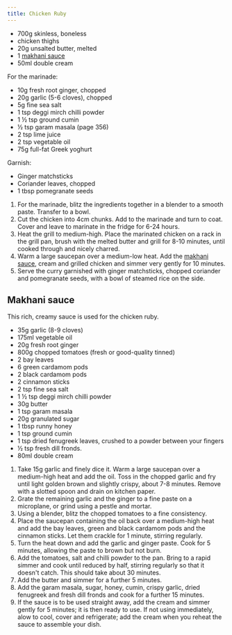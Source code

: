 ```yaml
---
title: Chicken Ruby
---
```


- 700g skinless, boneless
- chicken thighs
- 20g unsalted butter, melted
- 1 [makhani sauce](#makhani-sauce)
- 50ml double cream

For the marinade:

- 10g fresh root ginger, chopped
- 20g garlic (5-6 cloves), chopped
- 5g fine sea salt
- 1 tsp deggi mirch chilli powder
- 1 ½ tsp ground cumin
- ½ tsp garam masala (page 356)
- 2 tsp lime juice
- 2 tsp vegetable oil
- 75g full-fat Greek yoghurt

Garnish:

- Ginger matchsticks
- Coriander leaves, chopped
- 1 tbsp pomegranate seeds

1. For the marinade, blitz the ingredients together in a
   blender to a smooth paste. Transfer to a bowl.
1. Cut the chicken into 4cm chunks. Add to the marinade
   and turn to coat. Cover and leave to marinate in the
   fridge for 6-24 hours.
1. Heat the grill to medium-high. Place the marinated
   chicken on a rack in the grill pan, brush with the melted
   butter and grill for 8-10 minutes, until cooked through
   and nicely charred.
1. Warm a large saucepan over a medium-low heat. Add
   the [makhani sauce](#makhani-sauce), cream and grilled chicken and
   simmer very gently for 10 minutes.
1. Serve the curry garnished with ginger matchsticks,
   chopped coriander and pomegranate seeds, with a bowl
   of steamed rice on the side.

## Makhani sauce

This rich, creamy sauce is used for the chicken ruby.

- 35g garlic (8-9 cloves)
- 175ml vegetable oil
- 20g fresh root ginger
- 800g chopped tomatoes (fresh or good-quality tinned)
- 2 bay leaves
- 6 green cardamom pods
- 2 black cardamom pods
- 2 cinnamon sticks
- 2 tsp fine sea salt
- 1 ½ tsp deggi mirch chilli powder
- 30g butter
- 1 tsp garam masala
- 20g granulated sugar
- 1 tbsp runny honey
- 1 tsp ground cumin
- 1 tsp dried fenugreek leaves, crushed to a powder between your fingers
- ½ tsp fresh dill fronds.
- 80ml double cream

1. Take 15g garlic and finely dice it. Warm a large saucepan over a medium-high heat
   and add the oil. Toss in the chopped garlic and fry until light golden brown and slightly crispy, about 7-8 minutes.
   Remove with a slotted spoon and drain on kitchen paper.
2. Grate the remaining garlic and the ginger to a fine paste
   on a microplane, or grind using a pestle and mortar.
3. Using a blender, blitz the chopped tomatoes to a fine
   consistency.
4. Place the saucepan containing the oil back over a
   medium-high heat and add the bay leaves, green
   and black cardamom pods and the cinnamon sticks.
   Let them crackle for 1 minute, stirring regularly.
5. Turn the heat down and add the garlic and ginger paste.
   Cook for 5 minutes, allowing the paste to brown but
   not burn.
6. Add the tomatoes, salt and chilli powder to the pan.
   Bring to a rapid simmer and cook until reduced by half,
   stirring regularly so that it doesn't catch. This should
   take about 30 minutes.
7. Add the butter and simmer for a further 5 minutes.
8. Add the garam masala, sugar, honey, cumin, crispy
   garlic, dried fenugreek and fresh dill fronds and cook
   for a further 15 minutes.
9. If the sauce is to be used straight away, add the cream
   and simmer gently for 5 minutes; it is then ready to
   use. If not using immediately, alow to cool, cover and
   refrigerate; add the cream when you reheat the sauce
   to assemble your dish.
